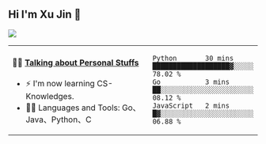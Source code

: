 
## Hi I'm Xu Jin 👋
![](https://komarev.com/ghpvc/?username=jiayouxujin&color=brightgreen&label=PROFILE+VIEWS)



<table align="center">
<tr>
<td valign="top" width="60%">

#### 🏋️‍♀️ <a href="https://github.com/jiayouxujin" target="_blank">Talking about Personal Stuffs</a>
<!-- recent_releases starts -->

- ⚡  I'm now learning CS-Knowledges.  
- 🏊‍♂️ Languages and Tools: Go、Java、Python、C
<!-- recent_releases ends -->
</td>
<td>
 
<!--START_SECTION:waka-->
```text
Python       30 mins         ███████████████████▓░░░░░   78.02 % 
Go           3 mins          ██░░░░░░░░░░░░░░░░░░░░░░░   08.12 % 
JavaScript   2 mins          █▓░░░░░░░░░░░░░░░░░░░░░░░   06.88 % 
```
<!--END_SECTION:waka-->
 
</td>
</tr>
</table>





